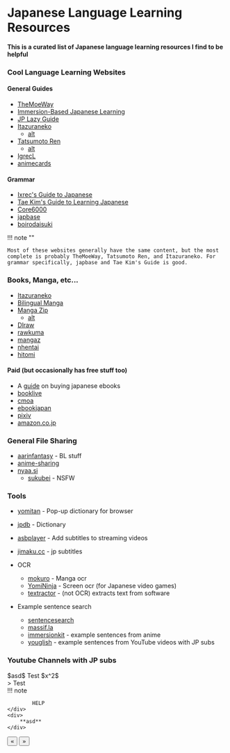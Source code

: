 # Japanese Language Learning Resources

**This is a curated list of Japanese language learning resources I find to be helpful**

### Cool Language Learning Websites

#### General Guides
- [TheMoeWay](https://learnjapanese.moe)
- [Immersion-Based Japanese Learning](https://donkuri.github.io/learn-japanese/)
- [JP Lazy Guide](https://xelieu.github.io/jp-lazy-guide/)
- [Itazuraneko](https://gohoneko.neocities.org)
    - [alt](https://djtguide.github.io/learn/learnmain.html)
- [Tatsumoto Ren](https://tatsumoto-ren.github.io/blog/index.html)
    - [alt](https://tatsumoto.neocities.org/blog/)
- [IgrecL](https://github.com/IgrecL/japanese)
- [animecards](https://animecards.site)
#### Grammar
- [Ixrec's Guide to Japanese](https://ixrec.neocities.org)
- [Tae Kim's Guide to Learning Japanese](https://guidetojapanese.org/learn/)
- [Core6000](https://core6000.neocities.org)
- [japbase](https://japbase.neocities.org/full_night)
- [boirodaisuki](https://boirodaisuki.neocities.org/dark)

!!! note ""

    Most of these websites generally have the same content, but the most complete is probably TheMoeWay, Tatsumoto Ren, and Itazuraneko. For grammar specifically, japbase and Tae Kim's Guide is good.

### Books, Manga, etc...

- [Itazuraneko](https://itazuraneko.org/index.html)
- [Bilingual Manga](https://bilingualmanga.org)
- [Manga Zip](https://manga-zip.is/post)
    - [alt](https://manga-zip.info/home.i1/)
- [Dlraw](https://dlraw.to/raw/)
- [rawkuma](https://rawkuma.com)
- [mangaz](https://www.mangaz.com)
- [nhentai](https://nhentai.net)
- [hitomi](https://hitomi.la)

#### Paid (but occasionally has free stuff too)
- A [guide](https://www.tofugu.com/japanese/how-to-buy-japanese-ebooks/) on buying japanese ebooks
- [booklive](https://booklive.jp)
- [cmoa](https://www.cmoa.jp)
- [ebookjapan](https://ebookjapan.yahoo.co.jp)
- [pixiv](https://comic.pixiv.net)
- [amazon.co.jp](https://www.amazon.co.jp/-/en/本-書籍-通販/b/?ie=UTF8&node=465392&ref_=nav_cs_books)

### General File Sharing

- [aarinfantasy](https://aarinfantasy.com/forum/forum.php) - BL stuff
- [anime-sharing](https://www.anime-sharing.com)
- [nyaa.si](https://nyaa.si/?f=0&c=1_2&q)
    - [sukubei](https://sukebei.nyaa.si/rules) - NSFW

### Tools

- [yomitan](https://github.com/themoeway/yomitan) - Pop-up dictionary for browser
- [jpdb](https://jpdb.io) - Dictionary
- [asbplayer](https://github.com/killergerbah/asbplayer) - Add subtitles to streaming videos
- [jimaku.cc](https://jimaku.cc) - jp subtitles

- OCR
    - [mokuro](https://github.com/kha-white/mokuro) - Manga ocr
    - [YomiNinja](https://github.com/matt-m-o/YomiNinja) - Screen ocr (for Japanese video games)
    - [textractor](https://github.com/Artikash/Textractor) - (not OCR) extracts text from software
- Example sentence search
    - [sentencesearch](https://sentencesearch.neocities.org)
    - [massif.la](https://massif.la/ja)
    - [immersionkit](https://www.immersionkit.com) - example sentences from anime
    - [youglish](https://youglish.com/japanese) - example sentences from YouTube videos with JP subs

### Youtube Channels with JP subs

<div class="container">
<div class="glider-contain">
  <div class="glider">
    <div>
        $asd$ Test $x^2$
    </div>
    <div>
        > Test
    </div>
    <div>
        !!! note

            HELP
    </div>
    <div>
        **asd**
    </div>
  </div>

  <button aria-label="Previous" class="glider-prev">«</button>
  <button aria-label="Next" class="glider-next">»</button>
  <div role="tablist" class="dots"></div>
</div>
</div>

